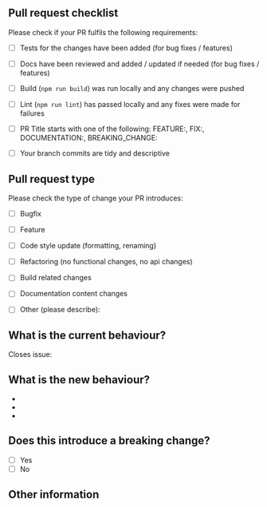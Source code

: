 ## Pull request checklist

<!-- Please ensure your title is in the correct format, e.g. FEATURE: BACD Update widget A --> 

<!-- Please ensure you have tided up your branch commits before creating a PR. If you have lots of small commits -->
<!-- please use `git rebase -i HEAD~x` where x is the number of commits you want to squash. Then sqash all the -->
<!-- commits into one (or a few) commit(s) and make an appropriate comment for that/those commit(s). Then make sure -->
<!-- subsequent commits pushed to the PR have good comments. The commit comments will be added to the master in the -->
<!-- squashed commit -->

Please check if your PR fulfils the following requirements:
- [ ] Tests for the changes have been added (for bug fixes / features)
- [ ] Docs have been reviewed and added / updated if needed (for bug fixes / features)
- [ ] Build (`npm run build`) was run locally and any changes were pushed
- [ ] Lint (`npm run lint`) has passed locally and any fixes were made for failures
- [ ] PR Title starts with one of the following: FEATURE:, FIX:, DOCUMENTATION:, BREAKING_CHANGE:
- [ ] Your branch commits are tidy and descriptive


## Pull request type

<!-- Please do not submit updates to dependencies unless it fixes an issue. --> 

<!-- Please try to limit your pull request to one type, submit multiple pull requests if needed. --> 

Please check the type of change your PR introduces:
- [ ] Bugfix
- [ ] Feature
- [ ] Code style update (formatting, renaming)
- [ ] Refactoring (no functional changes, no api changes)
- [ ] Build related changes
- [ ] Documentation content changes
- [ ] Other (please describe): 


## What is the current behaviour?
<!-- Please describe the current behaviour that you are modifying. -->


<!-- Issues are required for both bug fixes and features. -->
Closes issue:  


## What is the new behaviour?
<!-- Please describe the behaviour or changes that are being added by this PR. -->

-
-
-

## Does this introduce a breaking change?

- [ ] Yes
- [ ] No

<!-- If this introduces a breaking change, please describe the impact and migration path for existing applications below. -->


## Other information

<!-- Any other information that is important to this PR such as screenshots of how the component looks before and after the change. -->

